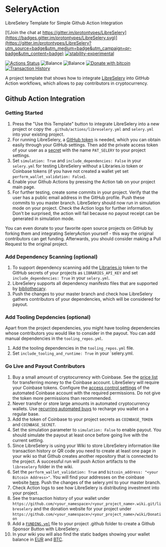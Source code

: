 # SeleryAction
LibreSelery Template for Simple Github Action Integration

[![Join the chat at https://gitter.im/protontypes/LibreSelery](https://badges.gitter.im/protontypes/LibreSelery.svg)](https://gitter.im/protontypes/LibreSelery?utm_source=badge&utm_medium=badge&utm_campaign=pr-badge&utm_content=badge)
[![stability-experimental](https://img.shields.io/badge/stability-experimental-orange.svg)](https://github.com/emersion/stability-badges#experimental)

[![Actions Status](https://github.com/protontypes/seleryaction/workflows/seleryaction/badge.svg)](https://github.com/protontypes/seleryaction/actions) 
![Balance](https://img.shields.io/endpoint?url=https://raw.githubusercontent.com/wiki/protontypes/seleryexample/libreselery/balance_badge.json&style=flat&logo=bitcoin)  ![Balance](https://img.shields.io/endpoint?url=https://raw.githubusercontent.com/wiki/protontypes/seleryexample/libreselery/native_balance_badge.json&style=flat&logo=bitcoin)
[![Donate with bitcoin](https://badgen.net/badge/Donate/3PVdiyLPR7MgaeFRJLW9mfuESZS2aAPX9w/orange?icon=bitcoin)](https://raw.githubusercontent.com/wiki/protontypes/libreselery/seleryaction/wallet_qrcode.png)  
[![Transaction History](https://badgen.net/badge/icon/Transaction%20History?icon=bitcoin&label)](https://github.com/protontypes/seleryaction/wiki/Transaction-History)

A project template that shows how to integrate [LibreSelery](https://github.com/protontypes/libreselery) into GitHub Action workflows, which allows to pay contributors in cryptocurrency.

## Github Action Integration

### Getting Started
1. Press the "Use this Template" button to integrate LibreSelery into a new project or copy the `.github/actions/libreselery.yml` and `selery.yml` into your existing project.
2. For running LibreSelery, a [GitHub token](https://github.com/settings/tokens) is needed, which you can obtain easily through your GitHub settings. Then add the private access token of your user as a [secret](https://help.github.com/en/actions/configuring-and-managing-workflows/creating-and-storing-encrypted-secrets) with the name `PAT_SELERY` to your project settings.
3. Set `simulation: True` and `include_dependencies: False` in your `selery.yml` for testing LibreSelery without a Libraries.io token or Coinbase tokens (if you have not created a wallet yet set `perform_wallet_validation: False`).
3. Enable your Github Actions by pressing the Action tab on your project main page.
4. For further testing, create some commits in your project. Verify that the user has a public email address in the GitHub profile. Push these commits to you master branch. LibreSelery should now run in simulation mode on your project. Check the Action logs for further information. Don't be surprised, the action will fail because no payout receipt can be generated in simulation mode.

You can even donate to your favorite open source projects on GitHub by forking them and integrating SeleryAction yourself - this way the original contributors can get funding. Afterwards, you should consider making a Pull Request to the original project.

### Add Dependency Scanning (optional)
1. To support dependency scanning add the [Libraries.io](https://libraries.io/api) token to the GitHub secrets of your projects as `LIBRARIES_API_KEY` and set `include_dependencies: True` in your `selery.yml`. 
2. LibreSelery supports all dependency manifesto files that are supported by [bibliothecary](https://github.com/librariesio/bibliothecary).
3. Push the changes to your master branch and check how LibreSelery gathers contributors of your dependencies, which will be considered for payout. 

### Add Tooling Depdencies (optional)
Apart from the project dependencies, you might have tooling dependencies whose contributors you would like to consider in the payout. You can add manual dependencies in the `tooling_repos.yml`.

1. Add the tooling dependencies in the `tooling_repos.yml` file.
2. Set `include_tooling_and_runtime: True` in your `selery.yml.

### Go Live and Payout Contributors
1. Buy a small amount of cryptocurrency with Coinbase. See the [price list](https://help.coinbase.com/en/coinbase/trading-and-funding/pricing-and-fees/fees.html) for transferring money to the Coinbase account. LibreSelery will require your Coinbase tokens. Configure the [access control settings](https://github.com/protontypes/libreselery/wiki/Coinbase-Settings) of the automated Coinbase account with the required permissions. Do not give the token more permissions than recommended. 
2. Never transfer or store large amounts in automated cryptocurrency wallets. Use [recurring automated buys](https://blog.coinbase.com/easier-recurring-buys-and-sells-on-coinbase-9a3cd7ea934e) to recharge you wallet on a regular base. 
3. Add the token of Coinbase to your project secrets as `COINBASE_TOKEN` and `COINBASE_SECRET`.
4. Set the simulation parameter to `simulation: False` to enable payout. You should simulate the payout at least once before going live with the current setting.
5. Since LibreSelery is using your Wiki to store LibreSelery information like transaction history or QR code you need to create at least one page in your wiki so that Github creates another repository that is connected to the project. A successful run will push Action artifacts to the `libreselery` folder in the wiki.
6. Set the `perform_wallet_validation: True` and `bitcoin_address: "<your Bitcoin Address>"`. You will find your addresses on the coinbase website [here](https://www.coinbase.com/settings/crypto-addresses). Push the changes of the selery.yml to your master branch.
7. Check Action logs to see how LibreSelery is distributing investment into your project. 
8. See the transaction history of your wallet under `https://github.com/<your_namespace>/<your_project_name>.wiki.git/libreselery` and the donation website for your project under `https://github.com/<your_namespace>/<your_project_name>/wiki/Donation`
9. Add a [`FUNDING.yml`](https://github.com/protontypes/seleryaction/blob/master/.github/FUNDING.yml) file to your project .github folder to create a Github Sponsor Button with LibreSelery. 
10. In your wiki you will also find the static badges showing your wallet balance in [EUR](https://raw.githubusercontent.com/wiki/protontypes/libreselery/openselery/balance_badge.json&style=flat&logo=bitcoin) and [BTC](https://raw.githubusercontent.com/wiki/protontypes/libreselery/openselery/native_balance_badge.json&style=flat&logo=bitcoin). 
